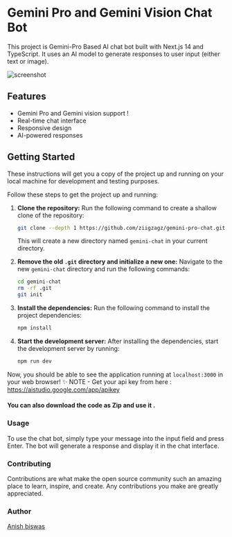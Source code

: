 # Gemini Pro and Gemini Vision Chat Bot

This project is Gemini-Pro Based AI chat bot built with Next.js 14 and TypeScript. It uses an AI model to generate responses to user input (either text or image).

![screenshot](https://imgur.com/v3eOec8.png)

## Features

- Gemini Pro and Gemini vision support !
- Real-time chat interface
- Responsive design
- AI-powered responses

## Getting Started

These instructions will get you a copy of the project up and running on your local machine for development and testing purposes.

Follow these steps to get the project up and running:

1. **Clone the repository:**
   Run the following command to create a shallow clone of the repository:

   ```sh
   git clone --depth 1 https://github.com/ziigzagz/gemini-pro-chat.git
   ```

   This will create a new directory named `gemini-chat` in your current directory.

2. **Remove the old `.git` directory and initialize a new one:**
   Navigate to the new `gemini-chat` directory and run the following commands:

   ```sh
   cd gemini-chat
   rm -rf .git
   git init
   ```

3. **Install the dependencies:**
   Run the following command to install the project dependencies:

   ```sh
   npm install
   ```

4. **Start the development server:**
   After installing the dependencies, start the development server by running:
   ```sh
   npm run dev
   ```

Now, you should be able to see the application running at `localhost:3000` in your web browser! ✨
NOTE - Get your api key from here : https://aistudio.google.com/app/apikey

#### You can also download the code as Zip and use it .

### Usage

To use the chat bot, simply type your message into the input field and press Enter. The bot will generate a response and display it in the chat interface.

### Contributing

Contributions are what make the open source community such an amazing place to learn, inspire, and create. Any contributions you make are greatly appreciated.

### Author

[Anish biswas](https://github.com/Xeven777/)
